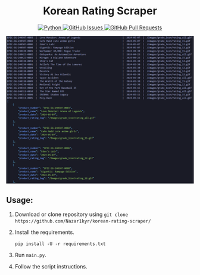 <h1 align="center">Korean Rating Scraper</h1>

<p align="center">
    <a href="https://www.python.org/downloads/release/python-380/" align="center">
        <img alt="Python" src="https://img.shields.io/badge/python-3.8 | 3.9 | 3.10 | 3.11 | 3.12-blue">
    </a>
    <a href="https://github.com/Nazar1ky/epic-games-store-remove-all-friends/issues" align="center">
        <img alt="GitHub Issues" src="https://img.shields.io/github/issues/Nazar1ky/korean-rating-scraper">
    </a>
    <a href="https://github.com/Nazar1ky/epic-games-store-remove-all-friends/pulls" align="center">
        <img alt="GitHub Pull Requests" src="https://img.shields.io/github/issues-pr/Nazar1ky/korean-rating-scraper">
    </a>
</p>


<img src="https://github.com/Nazar1ky/korean-rating-scraper/blob/main/pic.png" />

## Usage:

1. Download or clone repository using `git clone https://github.com/Nazar1kyr/korean-rating-scraper/`
2. Install the requirements.

    ```
    pip install -U -r requirements.txt
    ```

3. Run `main.py`.
4. Follow the script instructions.
